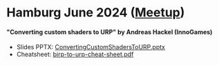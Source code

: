 # Hamburg June 2024 ([Meetup](https://www.meetup.com/hamburg-unity-meetup/events/301171460/))

#### "Converting custom shaders to URP" by Andreas Hackel (InnoGames)

* Slides PPTX: [ConvertingCustomShadersToURP.pptx](./ConvertingCustomShadersToURP.pptx)
* Cheatsheet: [birp-to-urp-cheat-sheet.pdf](./birp-to-urp-cheat-sheet.pdf)
